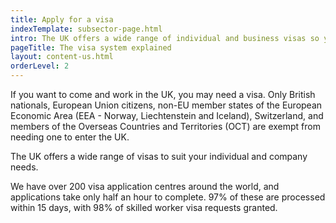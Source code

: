 ```yaml
---
title: Apply for a visa
indexTemplate: subsector-page.html
intro: The UK offers a wide range of individual and business visas so you can find the ones that work for you. The application process can take up to three months, so plan early. 
pageTitle: The visa system explained
layout: content-us.html
orderLevel: 2
---
```


If you want to come and work in the UK, you may need a visa. Only British nationals, European Union citizens, non-EU member states of the European Economic Area (EEA - Norway, Liechtenstein and Iceland), Switzerland, and members of the Overseas Countries and Territories (OCT) are exempt from needing one to enter the UK.

The UK offers a wide range of visas to suit your individual and company needs. 

We have over 200 visa application centres around the world, and applications take only half an hour to complete. 97% of these are processed within 15 days, with 98% of skilled worker visa requests granted. 
